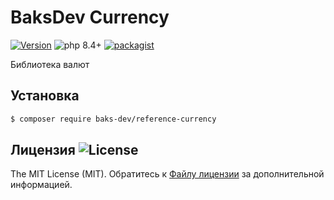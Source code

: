# BaksDev Currency

[![Version](https://img.shields.io/badge/version-7.3.0-blue)](https://github.com/baks-dev/reference-currency/releases)
![php 8.4+](https://img.shields.io/badge/php-min%208.4-red.svg)
[![packagist](https://img.shields.io/badge/packagist-green)](https://packagist.org/packages/baks-dev/reference-currency)

Библиотека валют

## Установка

``` bash
$ composer require baks-dev/reference-currency
```

## Лицензия ![License](https://img.shields.io/badge/MIT-green)

The MIT License (MIT). Обратитесь к [Файлу лицензии](LICENSE.md) за дополнительной информацией.

